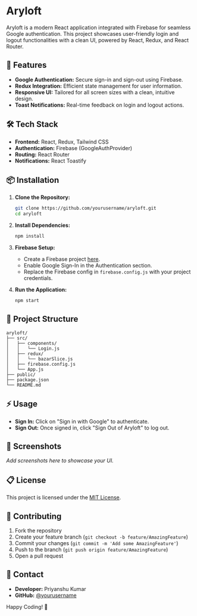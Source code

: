 # Aryloft

Aryloft is a modern React application integrated with Firebase for seamless Google authentication. This project showcases user-friendly login and logout functionalities with a clean UI, powered by React, Redux, and React Router.

## 🚀 Features

- **Google Authentication:** Secure sign-in and sign-out using Firebase.
- **Redux Integration:** Efficient state management for user information.
- **Responsive UI:** Tailored for all screen sizes with a clean, intuitive design.
- **Toast Notifications:** Real-time feedback on login and logout actions.

## 🛠️ Tech Stack

- **Frontend:** React, Redux, Tailwind CSS
- **Authentication:** Firebase (GoogleAuthProvider)
- **Routing:** React Router
- **Notifications:** React Toastify

## 📦 Installation

1. **Clone the Repository:**
   ```bash
   git clone https://github.com/yourusername/aryloft.git
   cd aryloft
   ```

2. **Install Dependencies:**
   ```bash
   npm install
   ```

3. **Firebase Setup:**
   - Create a Firebase project [here](https://console.firebase.google.com/).
   - Enable Google Sign-In in the Authentication section.
   - Replace the Firebase config in `firebase.config.js` with your project credentials.

4. **Run the Application:**
   ```bash
   npm start
   ```

## 📂 Project Structure

```
aryloft/
├── src/
│   ├── components/
│   │   └── Login.js
│   ├── redux/
│   │   └── bazarSlice.js
│   ├── firebase.config.js
│   └── App.js
├── public/
├── package.json
└── README.md
```

## ⚡ Usage

- **Sign In:** Click on "Sign in with Google" to authenticate.
- **Sign Out:** Once signed in, click "Sign Out of Aryloft" to log out.

## 🎨 Screenshots

_Add screenshots here to showcase your UI._

## 📋 License

This project is licensed under the [MIT License](LICENSE).

## 🙌 Contributing

1. Fork the repository
2. Create your feature branch (`git checkout -b feature/AmazingFeature`)
3. Commit your changes (`git commit -m 'Add some AmazingFeature'`)
4. Push to the branch (`git push origin feature/AmazingFeature`)
5. Open a pull request

## 💬 Contact

- **Developer:** Priyanshu Kumar
- **GitHub:** [@yourusername](https://github.com/yourusername)

Happy Coding! 🚀

